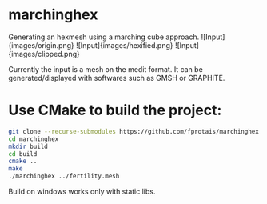 # marchinghex
Generating an hexmesh using a marching cube approach.
![Input]{images/origin.png}
![Input]{images/hexified.png}
![Input]{images/clipped.png}

Currently the input is a mesh on the medit format. It can be generated/displayed with softwares such as GMSH or GRAPHITE.
# Use CMake to build the project:

```sh
git clone --recurse-submodules https://github.com/fprotais/marchinghex
cd marchinghex
mkdir build
cd build
cmake ..
make
./marchinghex ../fertility.mesh
```

Build on windows works only with static libs. 